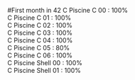 #First month in 42
C Piscine C 00 : 100% <br>
C Piscine C 01 : 100% <br>
C Piscine C 02 : 100% <br>
C Piscine C 03 : 100% <br>
C Piscine C 04 : 100% <br>
C Piscine C 05 : 80% <br>
C Piscine C 06 : 100% <br>
C Piscine Shell 00 : 100% <br>
C Piscine Shell 01 : 100% <br>
